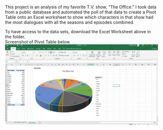 This project is an analysis of my favorite T.V. show, “The Office.” I took data from a public database and automated the poll of that data to create a Pivot Table onto an Excel worksheet to show which characters in that show had the most dialogues with all the seasons and episodes combined.

To have access to the data sets, download the Excel Worksheet above in the folder.  
Screenshot of Pivot Table below.
![TheOffice](https://github.com/UrvaliS/TableauDashboard/blob/main/TheOffice/TheOfficeExcelScreenshot.PNG)
